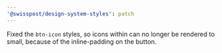 ```yaml
---
'@swisspost/design-system-styles': patch
---
```


Fixed the `btn-icon` styles, so icons within can no longer be rendered to small, because of the inline-padding on the button.

